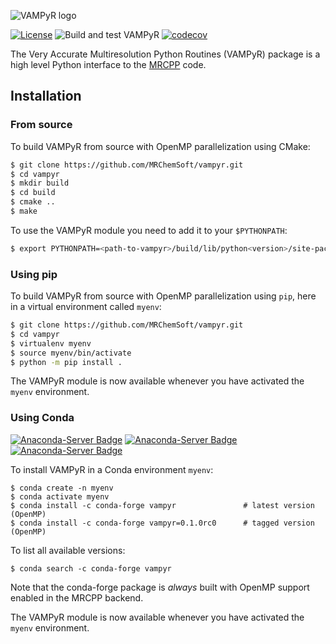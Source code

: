 ![VAMPyR logo](https://github.com/MRChemSoft/VAMPyR/raw/master/docs/gfx/logo.png)

[![License](https://img.shields.io/badge/license-%20LGPLv3-blue.svg)](../master/LICENSE)
![Build and test VAMPyR](https://github.com/MRChemSoft/vampyr/workflows/Build%20and%20test%20VAMPyR/badge.svg)
[![codecov](https://codecov.io/gh/MRChemSoft/vampyr/branch/master/graph/badge.svg)](https://codecov.io/gh/MRChemSoft/vampyr)

The Very Accurate Multiresolution Python Routines (VAMPyR) package is a high
level Python interface to the [MRCPP](https://github.com/MRChemSoft/mrcpp) code.

## Installation

### From source

To build VAMPyR from source with OpenMP parallelization using CMake:

```sh
$ git clone https://github.com/MRChemSoft/vampyr.git
$ cd vampyr
$ mkdir build
$ cd build
$ cmake ..
$ make
```

To use the VAMPyR module you need to add it to your `$PYTHONPATH`:

``` sh
$ export PYTHONPATH=<path-to-vampyr>/build/lib/python<version>/site-packages:$PYTHONPATH
```

### Using pip

To build VAMPyR from source with OpenMP parallelization using `pip`, here in a virtual
environment called `myenv`:

```sh
$ git clone https://github.com/MRChemSoft/vampyr.git
$ cd vampyr
$ virtualenv myenv
$ source myenv/bin/activate
$ python -m pip install .
```

The VAMPyR module is now available whenever you have activated the `myenv` environment.

### Using Conda

[![Anaconda-Server Badge](https://anaconda.org/conda-forge/vampyr/badges/version.svg)](https://anaconda.org/conda-forge/vampyr)
[![Anaconda-Server Badge](https://anaconda.org/conda-forge/vampyr/badges/latest_release_date.svg)](https://anaconda.org/conda-forge/vampyr)
[![Anaconda-Server Badge](https://anaconda.org/conda-forge/vampyr/badges/downloads.svg)](https://anaconda.org/conda-forge/vampyr)

To install VAMPyR in a Conda environment `myenv`:

    $ conda create -n myenv
    $ conda activate myenv
    $ conda install -c conda-forge vampyr               # latest version (OpenMP)
    $ conda install -c conda-forge vampyr=0.1.0rc0      # tagged version (OpenMP)

To list all available versions:

    $ conda search -c conda-forge vampyr

Note that the conda-forge package is _always_ built with OpenMP support enabled
in the MRCPP backend.

The VAMPyR module is now available whenever you have activated the `myenv` environment.
